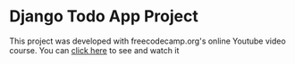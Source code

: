 Django Todo App Project
===================
This project was developed with freecodecamp.org's online Youtube video course. You can [click here](https://youtu.be/llbtoQTt4qw) to see and watch it 
